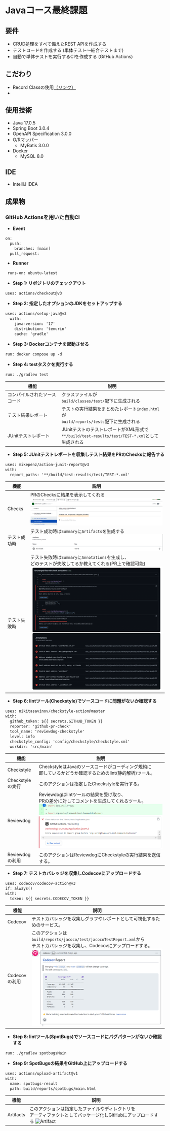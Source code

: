 # Javaコース最終課題

## 要件
- CRUD処理をすべて備えたREST APIを作成する
- テストコードを作成する (単体テスト～結合テストまで)
- 自動で単体テストを実行するCIを作成する (GitHub Actions)

## こだわり
- Record Classの使用[（リンク）](https://github.com/yoshiki-bull/Last-lecture-Java/pull/10#issue-1725112384)
-

## 使用技術
- Java 17.0.5
- Spring Boot 3.0.4
- OpenAPI Specification 3.0.0
- O/Rマッパー
  - MyBatis 3.0.0
- Docker
  - MySQL 8.0

## IDE
- IntelliJ IDEA

## 成果物
### GitHub Actionsを用いた自動CI

- **Event**
```
on:
  push:
    branches: [main]
  pull_request:
```

- **Runner**
```
 runs-on: ubuntu-latest
```

- **Step 1: リポジトリのチェックアウト**
```
uses: actions/checkout@v3
```

- **Step 2: 指定したオプションのJDKをセットアップする**
```
uses: actions/setup-java@v3
  with:
    java-version: '17'
    distribution: 'temurin'
    cache: 'gradle'
```

- **Step 3: Dockerコンテナを起動させる**
```
run: docker compose up -d
```

- **Step 4: testタスクを実行する**
```
run: ./gradlew test
```
| 機能         | 説明 |
|----------------| --- |
| コンパイルされたソースコード | クラスファイルが<br>`build/classes/test/`配下に生成される |
| テスト結果レポート      | テストの実行結果をまとめたレポート`index.html`が<br>`build/reports/tests`配下に生成される |
| JUnitテストレポート   | JUnitテストのテストレポートがXML形式で<br>`**/build/test-results/test/TEST-*.xml`として生成される |

- **Step 5: JUnitテストレポートを収集しテスト結果をPRのChecksに報告する**
```
uses: mikepenz/action-junit-report@v3
with:
  report_paths: '**/build/test-results/test/TEST-*.xml'
```

| 機能 | 説明                                                                                               |
|--------|--------------------------------------------------------------------------------------------------|
| Checks | PRのChecksに結果を表示してくれる ![checks](images/checks.png)                                                |
| テスト成功時 | テスト成功時は`Summary`に`Artifacts`を生成する ![success](images/artifacts.png)                               |
| テスト失敗時 | テスト失敗時は`Summary`に`Annotations`を生成し、<br>どのテストが失敗してるか教えてくれる(PR上で確認可能) ![failed](images/failed.png) |

- **Step 6: lintツール(Checkstyle)でソースコードに問題がないか確認する**
```
uses: nikitasavinov/checkstyle-action@master
with:
  github_token: ${{ secrets.GITHUB_TOKEN }}
  reporter: 'github-pr-check'
  tool_name: 'reviewdog-checkstyle'
  level: info
  checkstyle_config: 'config/checkstyle/checkstyle.xml'
  workdir: 'src/main'
```

| 機能            | 説明                                                                                         |
|---------------|--------------------------------------------------------------------------------------------|
| Checkstyle    | CheckstyleはJavaのソースコードがコーディング規約に<br>即しているかどうか確認するためのlint(静的解析)ツール。                         |
| Checkstyleの実行 | このアクションは指定したCheckstyleを実行する。                                                               |
| Reviewdog     | Reviewdogはlintツールの結果を受け取り、<br>PRの差分に対してコメントを生成してくれるツール。 ![Reviewdog](images/reviewdog.png) |
| Reviewdogの利用  | このアクションはReviewdogにCheckstyleの実行結果を送信する。                                                    |

- **Step 7: テストカバレッジを収集しCodecovにアップロードする**
```
uses: codecov/codecov-action@v3
if: always()
with:
  token: ${{ secrets.CODECOV_TOKEN }}
```

| 機能         | 説明                                                                                                                          |
|------------|-----------------------------------------------------------------------------------------------------------------------------|
| Codecov    | テストカバレッジを収集しグラフやレポートとして可視化するためのサービス。                                                                                        |
| Codecovの利用 | このアクションは`build/reports/jacoco/test/jacocoTestReport.xml`から<br>テストカバレッジを収集し、Codecovにアップロードする。 ![codecov](images/codecov.png) |

- **Step 8: lintツール(SpotBugs)でソースコードにバグパターンがないか確認する**

```
run: ./gradlew spotbugsMain
```

- **Step 9: SpotBugsの結果をGitHub上にアップロードする**

```
uses: actions/upload-artifact@v1
with:
  name: spotbugs-result
  path: build/reports/spotbugs/main.html
```

| 機能        | 説明                                                                          |
|-----------|-----------------------------------------------------------------------------|
| Artifacts | このアクションは指定したファイルやディレクトリを<br>アーティファクトとしてパッケージ化しGitHubにアップロードする ![Artifact]() |
